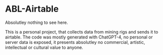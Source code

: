 # ABL-Airtable

Absolutley nothing to see here.

This is a personal project, that collects data from mining rigs and sends it to airtable. The code was mostly generated with ChatGPT-4, no personal or server data is exposed, it presents absolutley no commercial, artistic, intellectual or cultural value to anyone.
